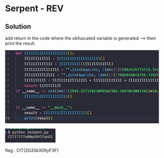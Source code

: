 # Serpent - REV

## Solution

add return in the code where the obfuscated variable is generated --> then print the result.

![img](img1.png)

![img](img2.png)


flag : CIT{2G20kX09yF3F}
